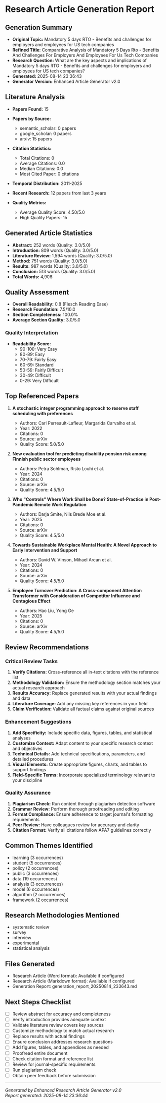 # Research Article Generation Report

## Generation Summary
- **Original Topic:** Mandatory 5 days RTO - Benefits and challenges for employers and employees for US tech companies
- **Refined Title:** Comparative Analysis of Mandatory 5 Days Rto - Benefits And Challenges For Employers And Employees For Us Tech Companies
- **Research Question:** What are the key aspects and implications of Mandatory 5 days RTO - Benefits and challenges for employers and employees for US tech companies?
- **Generated:** 2025-08-14 23:36:43
- **Generator Version:** Enhanced Article Generator v2.0

## Literature Analysis
- **Papers Found:** 15
- **Papers by Source:**
  * semantic_scholar: 0 papers
  * google_scholar: 0 papers
  * arxiv: 15 papers

- **Citation Statistics:**
  * Total Citations: 0
  * Average Citations: 0.0
  * Median Citations: 0.0
  * Most Cited Paper: 0 citations
- **Temporal Distribution:** 2011-2025
- **Recent Research:** 12 papers from last 3 years
- **Quality Metrics:**
  * Average Quality Score: 4.50/5.0
  * High Quality Papers: 15

## Generated Article Statistics
- **Abstract:** 252 words (Quality: 3.0/5.0)
- **Introduction:** 809 words (Quality: 3.0/5.0)
- **Literature Review:** 1,594 words (Quality: 3.0/5.0)
- **Method:** 751 words (Quality: 3.0/5.0)
- **Results:** 987 words (Quality: 3.0/5.0)
- **Conclusion:** 513 words (Quality: 3.0/5.0)
- **Total Words:** 4,906

## Quality Assessment
- **Overall Readability:** 0.8 (Flesch Reading Ease)
- **Research Foundation:** 7.5/10.0
- **Section Completeness:** 100.0%
- **Average Section Quality:** 3.0/5.0

### Quality Interpretation
- **Readability Score:** 
  * 90-100: Very Easy
  * 80-89: Easy  
  * 70-79: Fairly Easy
  * 60-69: Standard
  * 50-59: Fairly Difficult
  * 30-49: Difficult
  * 0-29: Very Difficult

## Top Referenced Papers

1. **A stochastic integer programming approach to reserve staff scheduling with preferences**
   - Authors: Carl Perreault-Lafleur, Margarida Carvalho et al.
   - Year: 2022
   - Citations: 0
   - Source: arXiv
   - Quality Score: 5.0/5.0

2. **New evaluation tool for predicting disability pension risk among Finnish public sector employees**
   - Authors: Petra Sohlman, Risto Louhi et al.
   - Year: 2024
   - Citations: 0
   - Source: arXiv
   - Quality Score: 4.5/5.0

3. **Who "Controls" Where Work Shall be Done? State-of-Practice in Post-Pandemic Remote Work Regulation**
   - Authors: Darja Smite, Nils Brede Moe et al.
   - Year: 2025
   - Citations: 0
   - Source: arXiv
   - Quality Score: 4.5/5.0

4. **Towards Sustainable Workplace Mental Health: A Novel Approach to Early Intervention and Support**
   - Authors: David W. Vinson, Mihael Arcan et al.
   - Year: 2024
   - Citations: 0
   - Source: arXiv
   - Quality Score: 4.5/5.0

5. **Employee Turnover Prediction: A Cross-component Attention Transformer with Consideration of Competitor Influence and Contagious Effect**
   - Authors: Hao Liu, Yong Ge
   - Year: 2025
   - Citations: 0
   - Source: arXiv
   - Quality Score: 4.5/5.0

## Review Recommendations

### Critical Review Tasks
1. **Verify Citations:** Cross-reference all in-text citations with the reference list
2. **Methodology Validation:** Ensure the methodology section matches your actual research approach
3. **Results Accuracy:** Replace generated results with your actual findings and data
4. **Literature Coverage:** Add any missing key references in your field
5. **Claim Verification:** Validate all factual claims against original sources

### Enhancement Suggestions
1. **Add Specificity:** Include specific data, figures, tables, and statistical analyses
2. **Customize Context:** Adapt content to your specific research context and objectives  
3. **Technical Details:** Add technical specifications, parameters, and detailed procedures
4. **Visual Elements:** Create appropriate figures, charts, and tables to support findings
5. **Field-Specific Terms:** Incorporate specialized terminology relevant to your discipline

### Quality Assurance
1. **Plagiarism Check:** Run content through plagiarism detection software
2. **Grammar Review:** Perform thorough proofreading and editing
3. **Format Compliance:** Ensure adherence to target journal's formatting requirements
4. **Peer Review:** Have colleagues review for accuracy and clarity
5. **Citation Format:** Verify all citations follow APA7 guidelines correctly

## Common Themes Identified
- learning (3 occurrences)
- student (5 occurrences)
- policy (2 occurrences)
- public (3 occurrences)
- data (19 occurrences)
- analysis (3 occurrences)
- model (6 occurrences)
- algorithm (2 occurrences)
- framework (2 occurrences)

## Research Methodologies Mentioned
- systematic review
- survey
- interview
- experimental
- statistical analysis

## Files Generated
- Research Article (Word format): Available if configured
- Research Article (Markdown format): Available if configured
- Generation Report: generation_report_20250814_233643.md

## Next Steps Checklist
- [ ] Review abstract for accuracy and completeness
- [ ] Verify introduction provides adequate context
- [ ] Validate literature review covers key sources
- [ ] Customize methodology to match actual research
- [ ] Replace results with actual findings
- [ ] Ensure conclusion addresses research questions
- [ ] Add figures, tables, and appendices as needed
- [ ] Proofread entire document
- [ ] Check citation format and reference list
- [ ] Review for journal-specific requirements
- [ ] Run plagiarism check
- [ ] Obtain peer feedback before submission

---
*Generated by Enhanced Research Article Generator v2.0*  
*Report generated: 2025-08-14 23:36:44*
